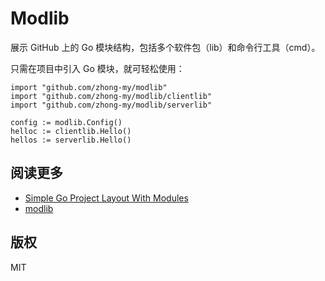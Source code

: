 # Modlib

展示 GitHub 上的 Go 模块结构，包括多个软件包（lib）和命令行工具（cmd）。

只需在项目中引入 Go 模块，就可轻松使用：

```
import "github.com/zhong-my/modlib"
import "github.com/zhong-my/modlib/clientlib"
import "github.com/zhong-my/modlib/serverlib"

config := modlib.Config()
helloc := clientlib.Hello()
hellos := serverlib.Hello()
```

## 阅读更多

- [Simple Go Project Layout With Modules](https://eli.thegreenplace.net/2019/simple-go-project-layout-with-modules/)
- [modlib](https://github.com/eliben/modlib)

## 版权

MIT